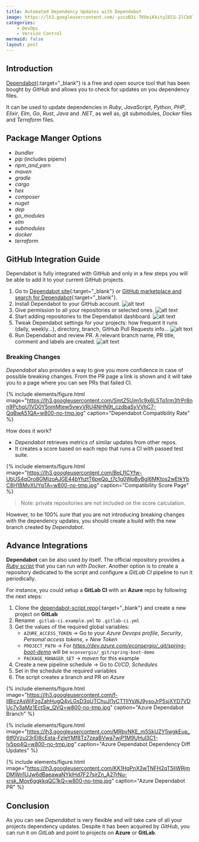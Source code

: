 ```yaml
---
title: Automated Dependency Updates with Dependabot
image: https://lh3.googleusercontent.com/-yzcoB3i-TKOeiKkity2ECG-2lCb0ltTC4u57egckupmxjU5Yi_bGltbj68goA6V856430GWcABwFl8X1gkDoKaaR85ShfFD9XKi1fOGBuRGqD9Br-XGYitQkrBG7J60NuKM6SAV_PcPRPzta_zmAEm7U8rl4pHQe9Nlgkh33Pug5pZZ2jCyDwfX_8lRiBiaoSO3bo1dYW-3IKXv_zxNnD03K8ppGFM2oWGmKF7tCzhz0VV7GyJaazHPY2lODcaoOna1tKm6HuQHcoQF53DFDy5x22KuRSrgDIvJIfRckhtn33vdgsGvBWS6vgPAWYDCs4rGC6vcS2s7AxFxR035JC2GCiMSbqs7WWCqkQ3mJIhwq5aj1VXvk51rx6-JbbseHOOxB0_M3AYXUhq3FQE82sn4YBWbZAUsktb5jxt8wa9Mz7kLrvHy8sclsAs7IwEjkds5Ye9A5szhGX1j_JF5_J_CmYIMy7NmryHyQV4thOI_6dv4BheViqOZd5wDfZBR0qjo95it5BMNh91lDMjukiVxyvSqJRn-Jf2FyYskIUjTziAWg2_wwapEAmv9zvfZO7j9U4jDKe4UvZrytBzw4VfXN8H-QgApeJQRYqc6X7AUQhXcQOEhfZQY2DwErI0YXLW-DjvHk3ABLXWNghKwLO6vheP7v3c9ENa-MHrsWf5xQpgLlZCP3W-BER_0=w640-h425-no?authuser=1
categories:
    - DevOps
    - Version Control
mermaid: false
layout: post
---
```


## Introduction

[Dependabot](https://dependabot.com){:target="_blank"} is a free and open source tool that has been bought by _GitHub_ and allows you to check for updates on you dependency files.

It can be used to update dependencies in _Ruby_, _JavaScript_, _Python_, _PHP_, _Elixir_, _Elm_, _Go_, _Rust_, _Java_ and _.NET_, as well as, git submodules, _Docker_ files and _Terraform_ files.

## Package Manger Options

- _bundler_
- _pip_ (includes pipenv)
- _npm_and_yarn_
- _maven_
- _gradle_
- _cargo_
- _hex_
- _composer_
- _nuget_
- _dep_
- _go_modules_
- _elm_
- _submodules_
- _docker_
- _terraform_

## GitHub Integration Guide

Dependabot is fully integrated with GitHub and only in a few steps you will be able to add it to your current GitHub projects.

1. Go to [Dependabot site](https://dependabot.com){:target="_blank"} or [GitHub marketplace and search for Dependabot](https://github.com/marketplace?utf8=%E2%9C%93&query=dependabot){:target="_blank"}.
2. Install Dependabot to your GitHub account.
    ![alt text](https://lh3.googleusercontent.com/2LF49w-QRKtX7eEMkjZM83Dn6eJVvdKblx7dRomTj9QKBZ7zZHIf2BKDohN-1eXZmUU4DJUeibuE2FhSeg=w600-no-tmp.jpg "Install Dependabot GitHub")
3. Give permission to all your repositories or selected ones.
    ![alt text](https://lh3.googleusercontent.com/w-nGjPm9AMsVfvkcbSYhu9j482Z55OUdrhOSA6tFupSXRFv9tTD2f2ZAFn6AHRGzLC_MMDGHGK4t-aj8Fg=w600-no-tmp.jpg "Install Dependabot Preview")
4. Start adding repositories to the Dependabot dashboard.
    ![alt text](https://lh3.googleusercontent.com/j4edb8TzKBqykrV_j62qvPQ0ME5NCH3YCD--UynTcIwPdHzUZdxJEshexS-4IdIkX5Evil88lN_tGXNP-Q=w600-no-tmp.jpg "Add Repos Dependabot")
5. Tweak Dependabot settings for your projects: how frequent it runs (daily, weekly...), directory, branch, GitHub Pull Requests info...
    ![alt text](https://lh3.googleusercontent.com/WTi5NcbLw96prl8jRf9HXQ9FJJRmWQVJsddeGyLXG_5Asqcdw9Vqdv5-esoIN_L1tb7Ps92MLW27zOUkyw=w800-no-tmp.jpg "Depedabot Project Settings")
6. Run Dependabot and review PR. A relevant branch name, PR title, comment and labels are created.
    ![alt text](https://lh3.googleusercontent.com/cnB2V_3V22hqUt4vH57167KfX-bKA7Z75523xiZfIdwbvGnx5ykJNBaHiqGLDHRujoVP_nUSZ7-9s5C6kw=w800-no-tmp.jpg "Depedabot Pull Request")

### Breaking Changes

_Dependabot_ also provides a way to give you more confidence in case of possible breaking changes. From the PR page a link is shown and it will take you to a page where you can see PRs that failed CI.

{% include elements/figure.html image="https://lh3.googleusercontent.com/SmtZ5Ujm1c9x6L5Tp1rm3frPr8nn9PchqU1VD0Y5nmMtew5vwvVRU4NHN9t_czdbaSyVVhC7-QqBwA51QA=w800-no-tmp.jpg" caption="Dependabot Compatibility Rate" %}

How does it work?

- _Dependabot_ retrieves metrics of similar updates from other repos.
- It creates a score based on each repo that runs a CI with passed test suite.

{% include elements/figure.html image="https://lh3.googleusercontent.com/BeLflCYfw-UbUS4qOro8GMjzoAJGE44bYhztT6peQp_t7c1g0WpByBgI6MKtos2wEtkYbC8H1BMvXUYqTA=w800-no-tmp.jpg" caption="Compatibility Score Page" %}

>Note: private repositories are not included on the score calculation.

However, to be 100% sure that you are not introducing breaking changes with the dependency updates, you should create a build with the new branch created by _Dependabot_.

## Advance Integrations

**Dependabot** can be also used by itself. The official repository provides a [_Ruby_ script](https://github.com/dependabot/dependabot-script) that you can run with _Docker_. Another option is to create a repository dedicated to the script and configure a _GitLab CI_ pipeline to run it periodically.

For instance, you could setup a **GitLab CI** with an **Azure** repo by following the next steps:

1. Clone the [dependabot-script repo](https://github.com/dependabot/dependabot-script.git){:target="_blank"} and create a new project on **GitLab**
2. Rename `.gitlab-ci.example.yml` to `.gitlab-ci.yml`
3. Get the values of the required global variables: 
    - `AZURE_ACCESS_TOKEN` -> Go to your _Azure Devops profile_, _Security_, _Personal access tokens_, _+ New Token_
    - `PROJECT_PATH` -> For _https://dev.azure.com/econsergio/_git/spring-boot-demo_ will be `econsergio/_git/spring-boot-demo`
    - `PACKAGE_MANAGER_SET` -> _maven_ for this example
4. Create a new pipeline schedule -> Go to _CI/CD_, _Schedules_
5. Set in the schedule the required variables
6. The script creates a branch and PR on _Azure_

{% include elements/figure.html image="https://lh3.googleusercontent.com/f-IlBiczAsWjFzgZahHugQ4vLGsD3qUTChuJl1vCT11IYsWJ9ysoJrP5sjXYD7VDUc7y3aMz1EctSw_QVQ=w800-no-tmp.jpg" caption="Azure Dependabot Branch" %}

{% include elements/figure.html image="https://lh3.googleusercontent.com/MRbvNKE_m5SkUZY5wgkEup_6tf0Vzu23rEI8cEsta-FzIeYMf8Tz7zeaBVwa7wjP1M9UHul3C1-lv5pq4Q=w800-no-tmp.jpg" caption="Azure Dependabot Dependency Diff Updates" %}

{% include elements/figure.html image="https://lh3.googleusercontent.com/KK1HqPnX3wTNFH2qT5ljWRjmDMWn1UJw6dBaeawaNYklHd7F27sjrZn_A27rNu-xrsk_Mov6ggkkqQC1kQ=w800-no-tmp.jpg" caption="Azure Dependabot PR" %}

## Conclusion

As you can see _Dependabot_ is very flexible and will take care of all your projects dependency updates. Despite it has been acquired by _GitHub_, you can run it on _GitLab_ and point to projects on **Azure** or **GitLab**.
